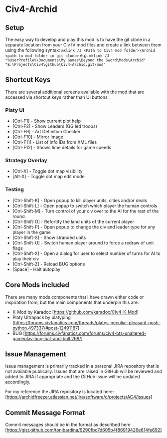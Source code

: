 # Civ4-Archid

## Setup
The easy way to develop and play this mod is to have the git clone in a separate location from your Civ IV mod files and create a link between them using the following syntax:
`mklink /J <Path to Civ4 mod folder>\Archid <path to mod folder in git clone>`
e.g.
`mklink /J "%UserProfile%\Documents\My Games\Beyond the Sword\Mods\Archid" "E:\Projects\Civ4\github\Civ4-Archid.git\mod"`

## Shortcut Keys
There are several additional screens available with the mod that are accessed via shortcut keys rather than UI buttons:

### Platy UI
- [Ctrl-F1]  - Show current plot help
- [Ctrl-F2]  - Show Leaders (GG led troops)
- [Ctrl-F9]  - Art Definition Checker
- [Ctrl-F10] - Mirror Image
- [Ctrl-F11] - List of Info IDs from XML files
- [Ctrl-F12] - Shows time details for game speeds 

### Strategy Overlay
- [Ctrl-X] - Toggle dot map visibility
- [Alt-X]  - Toggle dot map edit mode

### Testing
- [Ctrl-Shift-K] - Open popup to kill player units, cities and/or deals
- [Ctrl-Shift-L] - Open popup to switch which player the human controls 
- [Ctrl-Shift-M] - Turn control of your civ over to the AI for the rest of the round. 
- [Ctrl-Shift-O] - Refortify the land units of the current player
- [Ctrl-Shift-P] - Open popup to change the civ and leader type for any player in the game 
- [Ctrl-Shift-S] - Show stranded units
- [Ctrl-Shift-U] - Switch human player around to force a redraw of unit flags
- [Ctrl-Shift-X] - Open a dialog for user to select number of turns for AI to play their civ 
- [Ctrl-Shift-Z] - Reload BUG options
- [Space]        - Halt autoplay

## Core Mods included
There are many mods components that I have drawn either code or inspiration from, but the main components that underpin this are:
- K-Mod by Karadoc [https://github.com/karadoc/Civ4-K-Mod]
- Platy Ultrapack by platyping [https://forums.civfanatics.com/threads/platys-peculiar-pleasant-posh-python.497337/#post-12491187]
- BUG [https://forums.civfanatics.com/forums/civ4-bts-unaltered-gameplay-bug-bat-and-bull.268/]

## Issue Management
Issue management is  primarily tracked in a personal JIRA repository that is not available publically. Issues that are raised in GitHub will be reviewed and added to JIRA if appropriate and the GitHub issue will be updated accordingly.

For my reference the JIRA repository is located here: [https://archidfreezer.atlassian.net/jira/software/c/projects/AC4/issues]

## Commit Message Format
Commit messages should be in the format as described here [https://gist.github.com/tonibardina/9290fbc7d605b4f86919426e614fe692] 